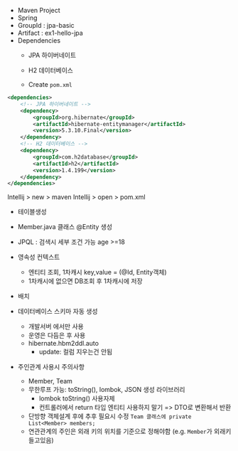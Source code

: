 



- Maven Project
- Spring
- GroupId : jpa-basic
- Artifact : ex1-hello-jpa
- Dependencies
  - JPA 하이버네이트
  - H2 데이터베이스

  - Create `pom.xml`

```xml
<dependencies>
    <!-- JPA 하이버네이트 -->
    <dependency>
        <groupId>org.hibernate</groupId>
        <artifactId>hibernate-entitymanager</artifactId>
        <version>5.3.10.Final</version>
    </dependency>
    <!-- H2 데이터베이스 -->
    <dependency>
        <groupId>com.h2database</groupId>
        <artifactId>h2</artifactId>
        <version>1.4.199</version>
    </dependency>
</dependencies>

```

Intellij > new > maven
Intellij > open > pom.xml

- 테이블생성
- Member.java 클래스 @Entity 생성


- JPQL : 검색시 세부 조건 가능 age >=18

- 영속성 컨텍스트
  - 엔티티 조회, 1차캐시 key,value = (@Id, Entity객체)
  - 1차캐시에 없으면 DB조회 후 1차캐시에 저장


- 배치

- 데이터베이스 스키마 자동 생성
  - 개발서버 에서만 사용
  - 운영은 다듬은 후 사용
  - hibernate.hbm2ddl.auto
    - update: 컬럼 지우는건 안됨

- 주인관계 사용시 주의사항
  - Member, Team
  - 무한루프 가능: toString(), lombok, JSON 생성 라이브러리
    - lombok toString() 사용자제
    - 컨트롤러에서 return 타입 엔티티 사용하지 말기 => DTO로 변환해서 반환
  - 단방향 객체설계 후에 추후 필요시 수정 `Team 클래스에 private List<Member> members;`
  - 연관관계의 주인은 외래 키의 위치를 기준으로 정해야함 (e.g. `Member`가 외래키 들고있음)

